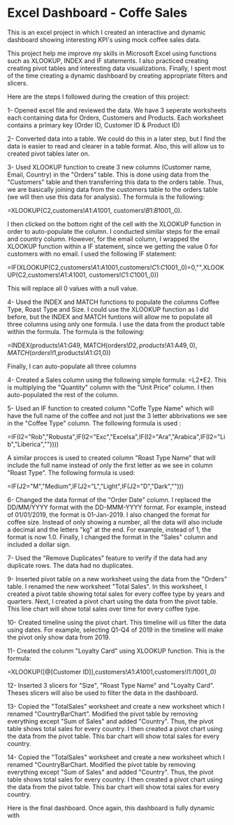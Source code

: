 # Excel Dashboard - Coffe Sales

This is an excel project in which I created an interactive and dynamic dashboard showing interesting KPI's using mock coffee sales data.

This project help me improve my skills in Microsoft Excel using functions such as XLOOKUP, INDEX and IF statements. I also practiced creating creating pivot tables and interesting data visualizations. Finally, I spent most of the time creating a dynamic dashboard by creating appropriate filters and slicers. 


Here are the steps I followed during the creation of this project:

1- Opened excel file and reviewed the data. We have 3 seperate worksheets each containing data for Orders, Customers and Products. Each 
   worksheet contains a primary key (Order ID, Customer ID & Product ID)


2- Converted data into a table. We could do this in a later step, but I find the data is easier to read and clearer in a table format. 
   Also, this will allow us to created pivot tables later on. 


3- Used XLOOKUP function to create 3 new columns (Customer name, Email, Country) in the "Orders" table. This is done using data from the 
   "Customers" table and then transferring this data to the orders table. Thus, we are basically joining data from the customers table to 
   the orders table (we will then use this data for analysis). The formula is the following: 
   
   =XLOOKUP(C2,customers!$A$1:$A$1001, customers!$B$1:$B$1001,,0). 
   
   I then clicked on the bottom right of the cell with the XLOOKUP function in order to auto-populate the column. I conducted similar 
   steps for the email and country column. However, for the email column, I wrapped the XLOOKUP function within a IF statement, since we 
   getting the value 0 for customers with no email. I used the following IF statement: 
  
   =IF(XLOOKUP(C2,customers!$A$1:$A$1001,customers!$C$1:$C$1001,,0)=0,"",XLOOKUP(C2,customers!$A$1:$A$1001, customers!$C$1:$C$1001,,0)) 
 
   This will replace all 0 values with a null value.


4- Used the INDEX and MATCH functions to populate the columns Coffee Type, Roast Type and Size. I could use the XLOOKUP function as 
   I did before, but the INDEX and MATCH funtions will allow me to populate all three columns using only one formula. I use the data from 
   the product table within the formula. The formula is the following: 
  
   =INDEX(products!$A$1:$G$49, MATCH(orders!$D2,products!$A$1:$A$49,0), MATCH(orders!I$1,products!$A$1:$G$1,0))

   Finally, I can auto-populate all three columns


4- Created a Sales column using the following simple formula: =L2*E2. This is multiplying the "Quantity" column with the "Unit Price" 
   column. I then auto-populated the rest of the column. 


5- Used an IF function to created column "Coffe Type Name" which will have the full name of the coffee and not just the 3 letter 
   abbrivations we see in the "Coffee Type" column. The following formula is used : 

   =IF(I2="Rob","Robusta",IF(I2="Exc","Excelsa",IF(I2="Ara","Arabica",IF(I2="Lib","Liberica",""))))

   A similar procces is used to created column "Roast Type Name" that will include the full name instead of only the first letter as we 
   see in column "Roast Type". The following formula is used: 

  =IF(J2="M","Medium",IF(J2="L","Light",IF(J2="D","Dark","")))


6- Changed the data format of the "Order Date" column. I replaced the DD/MM/YYYY format with the DD-MMM-YYYY format. For example, instead 
   of 01/01/2019, the format is 01-Jan-2019. I also changed the format for coffee size. Instead of only showing a number, all the data 
   will also include a decimal and the letters "kg" at the end. For example, instead of 1, the format is now 1.0. Finally, I changed the 
   format in the "Sales" column and included a dollar sign.


7- Used the "Remove Duplicates" feature to verify if the data had any duplicate rows. The data had no duplicates.


9- Inserted pivot table on a new worksheet using the data from the "Orders" table. I renamed the new worksheet "Total Sales". In this 
   worksheet, I created a pivot table showing total sales for every coffee type by years and quarters. Next, I created a pivot chart 
   using the data from the pivot table. This line chart will show total sales over time for every coffee type. 


10- Created timeline using the pivot chart. This timeline will us filter the data using dates. For example, selecting Q1-Q4 of 2019 in 
    the timeline will make the pivot only show data from 2019. 


11- Created the colunm "Loyalty Card" using XLOOKUP function. This is the formula: 

   =XLOOKUP([@[Customer ID]],customers!$A$1:$A$1001,customers!$I$1:$I$1001,,0)


12- Inserted 3 slicers for "Size", "Roast Type Name" and "Loyalty Card". Theses slicers will also be used to filter the data in the 
    dashboard. 

13- Copied the "TotalSales" worksheet and create a new worksheet which I renamed "CountryBarChart". Modified the pivot table by removing 
    everything except "Sum of Sales" and added "Country". Thus, the pivot table shows total sales for every country. I then created a 
    pivot chart using the data from the pivot table. This bar chart will show total sales for every country. 

14- Copied the "TotalSales" worksheet and create a new worksheet which I renamed "CountryBarChart. Modified the pivot table by removing 
    everything except "Sum of Sales" and added "Country". Thus, the pivot table shows total sales for every country. I then created a 
    pivot chart using the data from the pivot table. This bar chart will show total sales for every country. 



Here is the final dashboard. Once again, this dashboard is fully dynamic with 
